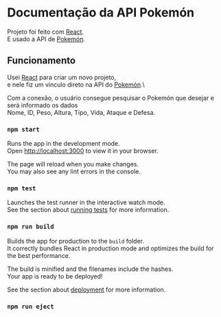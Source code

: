 # Documentação da API Pokemón

Projeto foi feito com [React](https://github.com/facebook/create-react-app).\
E usado a API de [Pokemón](https://pokeapi.co).

## Funcionamento

Usei [React](https://github.com/facebook/create-react-app) para criar um novo projeto,\
e nele fiz um vínculo direto na API do [Pokemón](https://pokeapi.co).\

Com a conexão, o usuário consegue pesquisar o Pokemón que desejar e será informado os dados\
Nome, ID, Peso, Altura, Tipo, Vida, Ataque e Defesa.


### `npm start`

Runs the app in the development mode.\
Open [http://localhost:3000](http://localhost:3000) to view it in your browser.

The page will reload when you make changes.\
You may also see any lint errors in the console.

### `npm test`

Launches the test runner in the interactive watch mode.\
See the section about [running tests](https://facebook.github.io/create-react-app/docs/running-tests) for more information.

### `npm run build`

Builds the app for production to the `build` folder.\
It correctly bundles React in production mode and optimizes the build for the best performance.

The build is minified and the filenames include the hashes.\
Your app is ready to be deployed!

See the section about [deployment](https://facebook.github.io/create-react-app/docs/deployment) for more information.

### `npm run eject`

